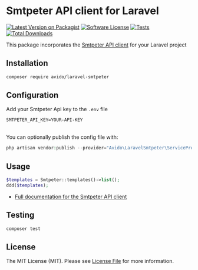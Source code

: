 # Smtpeter API client for Laravel

[![Latest Version on Packagist][ico-version]][link-packagist]
[![Software License][ico-license]](LICENSE.md)
[![Tests][ico-tests]][link-tests]
[![Total Downloads][ico-downloads]][link-downloads]

This package incorporates the [Smtpeter API client](https://github.com/avido/smtpeter-php-api) for your Laravel project

## Installation

```bash
composer require avido/laravel-smtpeter
```

## Configuration
Add your Smtpeter Api key to the `.env` file
```
SMTPETER_API_KEY=YOUR-API-KEY
```

\
You can optionally publish the config file with:
```php 
php artisan vendor:publish --provider="Avido\LaravelSmtpeter\ServiceProvider" --tag="config"`
```


## Usage

```php
$templates = Smtpeter::templates()->list();
ddd($templates);
```

* [Full documentation for the Smtpeter API client](https://github.com/avido/smtpeter-php-api)

## Testing

``` bash
composer test
```

## License

The MIT License (MIT). Please see [License File](LICENSE.md) for more information.

[ico-version]: https://img.shields.io/packagist/v/avido/laravel-smtpeter.svg?style=flat-square
[ico-license]: https://img.shields.io/badge/license-MIT-brightgreen.svg?style=flat-square
[ico-tests]: https://github.com/avido/laravel-smtpeter/actions/workflows/tests.yml/badge.svg
[ico-downloads]: https://img.shields.io/packagist/dt/avido/laravel-smtpeter.svg?style=flat-square

[link-packagist]: https://packagist.org/packages/avido/laravel-smtpeter
[link-tests]: https://github.com/avido/laravel-smtpeter/actions/workflows/tests.yml?query=workflow%3Atests
[link-downloads]: https://packagist.org/packages/avido/laravel-smtpeter
